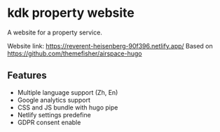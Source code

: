 # kdk property website
A website for a property service.

Website link: https://reverent-heisenberg-90f396.netlify.app/ 
Based on https://github.com/themefisher/airspace-hugo

## Features

- Multiple language support (Zh, En) 
- Google analytics  support
- CSS and JS bundle with hugo pipe
- Netlify settings predefine
- GDPR consent enable 
